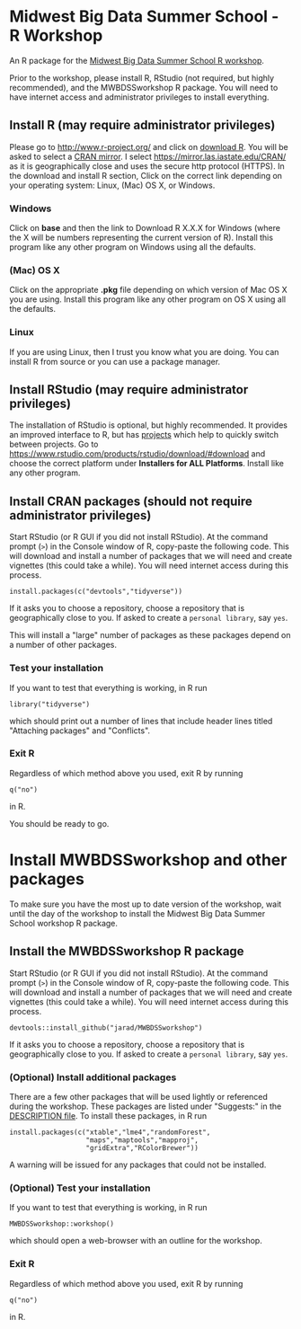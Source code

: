 Midwest Big Data Summer School - R Workshop
============

An R package for the [Midwest Big Data Summer School R workshop](http://mbds.cs.iastate.edu/2019/).

Prior to the workshop, please install R, 
RStudio (not required, but highly recommended), 
and the MWBDSSworkshop R package. 
You will need to have internet access and administrator privileges to install everything.

## Install R (may require administrator privileges)

Please go to <http://www.r-project.org/> and click on [download R](http://cran.r-project.org/mirrors.html). You will be asked to select a [CRAN mirror](http://cran.r-project.org/mirrors.html). I select <https://mirror.las.iastate.edu/CRAN/> as it is geographically close and uses the secure http protocol (HTTPS). In the download and install R section, Click on the correct link depending on your operating system: Linux, (Mac) OS X, or Windows. 

### Windows

Click on **base** and then the link to Download R X.X.X for Windows (where the X will be numbers representing the current version of R). Install this program like any other program on Windows using all the defaults.

### (Mac) OS X

Click on the appropriate **.pkg** file depending on which version of Mac OS X you are using. Install this program like any other program on OS X using all the defaults. 

### Linux

If you are using Linux, then I trust you know what you are doing. You can install R from source or you can use a package manager. 


## Install RStudio (may require administrator privileges)

The installation of RStudio is optional, but highly recommended. 
It provides an improved interface to R, but has [projects](https://support.rstudio.com/hc/en-us/articles/200526207-Using-Projects) which help to quickly switch between projects. 
Go to <https://www.rstudio.com/products/rstudio/download/#download> and choose the correct platform under **Installers for ALL Platforms**. 
Install like any other program. 


## Install CRAN packages (should not require administrator privileges)

Start RStudio (or R GUI if you did not install RStudio). 
At the command prompt (`>`) in the Console window of R, copy-paste the following code. This will download and install a number of packages that we will need and create vignettes (this could take a while). 
You will need internet access during this process.

    install.packages(c("devtools","tidyverse"))

If it asks you to choose a repository, 
choose a repository that is geographically close to you.
If asked to create a `personal library`, say `yes`. 

This will install a "large" number of packages as these packages depend on a 
number of other packages. 

### Test your installation

If you want to test that everything is working, in R run 

    library("tidyverse")

which should print out a number of lines that include header lines titled 
"Attaching packages" and "Conflicts".

### Exit R

Regardless of which method above you used, exit R by running

    q("no")

in R.

You should be ready to go. 



# Install MWBDSSworkshop and other packages

To make sure you have the most up to date version of the workshop, 
wait until the day of the workshop to install the Midwest Big Data Summer 
School workshop R package.

## Install the MWBDSSworkshop R package

Start RStudio (or R GUI if you did not install RStudio). 
At the command prompt (`>`) in the Console window of R, copy-paste the following code. This will download and install a number of packages that we will need and create vignettes (this could take a while). 
You will need internet access during this process.

    devtools::install_github("jarad/MWBDSSworkshop")

If it asks you to choose a repository, 
choose a repository that is geographically close to you.
If asked to create a `personal library`, say `yes`. 


### (Optional) Install additional packages

There are a few other packages that will be used lightly or referenced during
the workshop. 
These packages are listed under "Suggests:" in the 
[DESCRIPTION file](https://github.com/jarad/MWBDSSworkshop/blob/master/DESCRIPTION).
To install these packages, in R run

    install.packages(c("xtable","lme4","randomForest",
                       "maps","maptools","mapproj",
                       "gridExtra","RColorBrewer"))
    
A warning will be issued for any packages that could not be installed.


### (Optional) Test your installation

If you want to test that everything is working, in R run 

    MWBDSSworkshop::workshop()

which should open a web-browser with an outline for the workshop. 



### Exit R

Regardless of which method above you used, exit R by running

    q("no")

in R.


